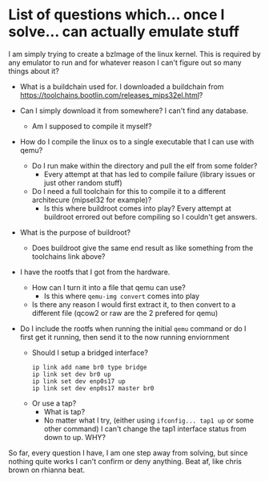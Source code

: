 # List of questions which... once I solve... can actually emulate stuff
I am simply trying to create a bzImage of the linux kernel. This is required by any emulator to run and for whatever reason I can't figure out so many things about it?

- What is a buildchain used for. I downloaded a buildchain from https://toolchains.bootlin.com/releases_mips32el.html?

- Can I simply download it from somewhere? I can't find any database.
    - Am I supposed to compile it myself?

- How do I compile the linux os to a single executable that I can use with qemu?
    - Do I run make within the directory and pull the elf from some folder?
        - Every attempt at that has led to compile failure (library issues or just other random stuff)  
    - Do I need a full toolchain for this to compile it to a different architecure (mipsel32 for example)?
        - Is this where buildroot comes into play? Every attempt at buildroot errored out before compiling so I couldn't get answers.
- What is the purpose of buildroot?
    - Does buildroot give the same end result as like something from the toolchains link above?
   
- I have the rootfs that I got from the hardware.
    - How can I turn it into a file that qemu can use?
        - Is this where `qemu-img convert` comes into play
    - Is there any reason I would first extract it, to then convert to a different file (qcow2 or raw are the 2 prefered for qemu)

- Do I include the rootfs when running the initial `qemu` command or do I first get it running, then send it to the now running enviornment
    - Should I setup a bridged interface?
         ```
         ip link add name br0 type bridge
         ip link set dev br0 up
         ip link set dev enp0s17 up
         ip link set dev enp0s17 master br0
         ```
    - Or use a tap?
        - What is tap?
        - No matter what I try, (either using  `ifconfig... tap1 up` or some other command) I can't change the tap1 interface status from down to up. WHY? 
  
So far, every question I have, I am one step away from solving, but since nothing quite works I can't confirm or deny anything. Beat af, like chris brown on rhianna beat.
